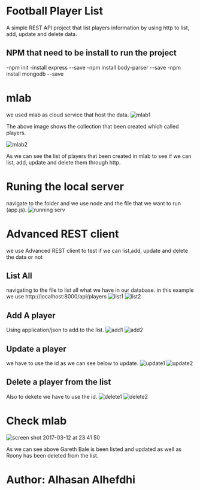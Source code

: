 # Football Player List
A simple REST API project that list players information by using http to list, add,
update and delete data.

## NPM that need to be install to run the project
-npm init
-install express --save
-npm install body-parser --save
-npm install mongodb --save

# mlab
we used mlab as cloud service that host the data.
![mlab1](https://cloud.githubusercontent.com/assets/17804084/23836869/f9544754-0776-11e7-8f36-ad6a8604fc7d.png)

The above image shows the collection that been created which called players.

![mlab2](https://cloud.githubusercontent.com/assets/17804084/23837039/9192d092-0779-11e7-986f-0d0297213e2e.png)

As we can see the list of players that been created in mlab to see if we can list, add, update and delete them through 
http.

# Runing the local server
navigate to the folder and we use node and the file that we want to run (app.js).
![running serv](https://cloud.githubusercontent.com/assets/17804084/23837072/297c5f40-077a-11e7-9b06-4cc391916c9e.png)



# Advanced REST client

we use Advanced REST client to test if we can list,add, update and delete the data or not

## List All
navigating to the file to list all what we have in our database.
in this example we use http://localhost:8000/api/players
![list1](https://cloud.githubusercontent.com/assets/17804084/23837112/15aa13ee-077b-11e7-8ef3-2938b38d8abc.png)
![list2](https://cloud.githubusercontent.com/assets/17804084/23837113/18ed7dfc-077b-11e7-8775-dfd8f3c61552.png)

## Add A player
Using application/json to add to the list.
![add1](https://cloud.githubusercontent.com/assets/17804084/23837189/34629490-077c-11e7-9775-289c03f53126.png)
![add2](https://cloud.githubusercontent.com/assets/17804084/23837190/35a5264c-077c-11e7-9a9a-5be10b12eace.png)

## Update a player
we have to use the id as we can see below to update.
![update1](https://cloud.githubusercontent.com/assets/17804084/23837224/ce189422-077c-11e7-8b35-a2035116616b.png)
![update2](https://cloud.githubusercontent.com/assets/17804084/23837225/cf4a0d4e-077c-11e7-9f3c-7e26b0d950bb.png)

## Delete a player from the list
Also to dekete we have to use the id.
![delete1](https://cloud.githubusercontent.com/assets/17804084/23837265/57860488-077d-11e7-8d84-f759e3922b32.png)
![delete2](https://cloud.githubusercontent.com/assets/17804084/23837266/5937c7a8-077d-11e7-857e-e81d0b10a436.png)

# Check mlab
![screen shot 2017-03-12 at 23 41 50](https://cloud.githubusercontent.com/assets/17804084/23837282/a3530136-077d-11e7-97b9-92d146806cff.png)

As we can see above Gareth Bale is been listed and updated as well as Roony has been deleted from the list.


# Author: Alhasan Alhefdhi
